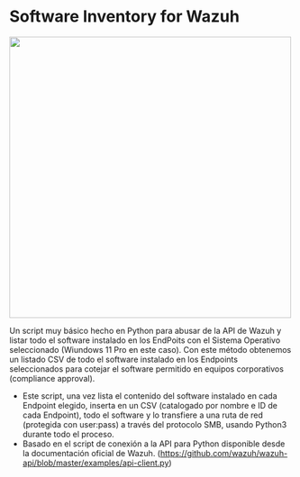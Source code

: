 # Software Inventory for Wazuh

<img src="https://www.servicepilot.com/images/integration/wazuh.png" width="500">

Un script muy básico hecho en Python para abusar de la API de Wazuh y listar todo el software instalado en los EndPoits con el Sistema Operativo seleccionado (Wiundows 11 Pro en este caso). Con este método obtenemos un listado CSV de todo el software instalado en los Endpoints seleccionados para cotejar el software permitido en equipos corporativos (compliance approval).

- Este script, una vez lista el contenido del software instalado en cada Endpoint elegido, inserta en un CSV (catalogado por nombre e ID de cada Endpoint), todo el software y lo transfiere a una ruta de red (protegida con user:pass) a través del protocolo SMB, usando Python3 durante todo el proceso.
- Basado en el script de conexión a la API para Python disponible desde la documentación oficial de Wazuh. (https://github.com/wazuh/wazuh-api/blob/master/examples/api-client.py)
